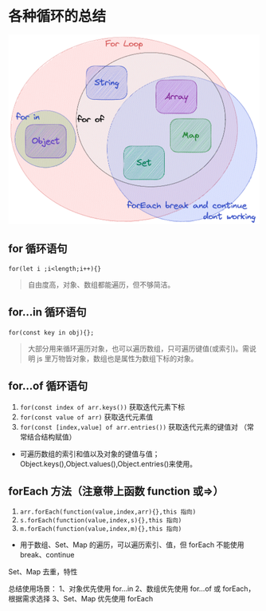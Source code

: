 # 各种循环的总结

![图片](./forLoop.png)

## for 循环语句

`for(let i ;i<length;i++){}`

> 自由度高，对象、数组都能遍历，但不够简洁。

## for…in 循环语句

`for(const key in obj){};`

> 大部分用来循环遍历对象，也可以遍历数组，只可遍历键值(或索引)。需说明 js 里万物皆对象，数组也是属性为数组下标的对象。

## for…of 循环语句

1. `for(const index of arr.keys())` 获取迭代元素下标
2. `for(const value of arr)` 获取迭代元素值
3. `for(const [index,value] of arr.entries())` 获取迭代元素的键值对 （常常结合结构赋值）

- 可遍历数组的索引和值以及对象的键值与值；
  Object.keys(),Object.values(),Object.entries()来使用。

## forEach 方法（注意带上函数 function 或=>）

1. `arr.forEach(function(value,index,arr){},this 指向)`
2. `s.forEach(function(value,index,s){},this 指向)`
3. `m.forEach(function(value,index,m){},this 指向)`

- 用于数组、Set、Map 的遍历，可以遍历索引、值，但 forEach 不能使用 break、continue

Set、Map 去重，特性

总结使用场景：
1、对象优先使用 for…in
2、数组优先使用 for…of 或 forEach，根据需求选择
3、Set、Map 优先使用 forEach
